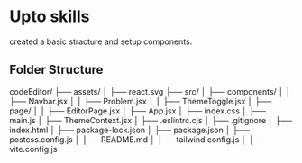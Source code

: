 # Upto skills 

created a basic stracture and setup components.

## Folder Structure
codeEditor/
├── assets/
│   ├── react.svg
├── src/
│   ├── components/
│   │   ├── Navbar.jsx
│   │   ├── Problem.jsx
│   │   ├── ThemeToggle.jsx
│   ├── page/
│   │   ├── EditorPage.jsx
│   ├── App.jsx
│   ├── index.css
│   ├── main.js 
│   ├── ThemeContext.jsx
│   ├── .eslintrc.cjs
│   ├── .gitignore
│   ├── index.html
│   ├── package-lock.json
│   ├── package.json
│   ├── postcss.config.js
│   ├── README.md
│   ├── tailwind.config.js
│   ├── vite.config.js